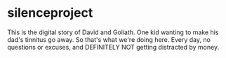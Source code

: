 # silenceproject
This is the digital story of David and Goliath. One kid wanting to make his dad's tinnitus go away. So that's what we're doing here. Every day, no questions or excuses, and DEFINITELY NOT getting distracted by money.
